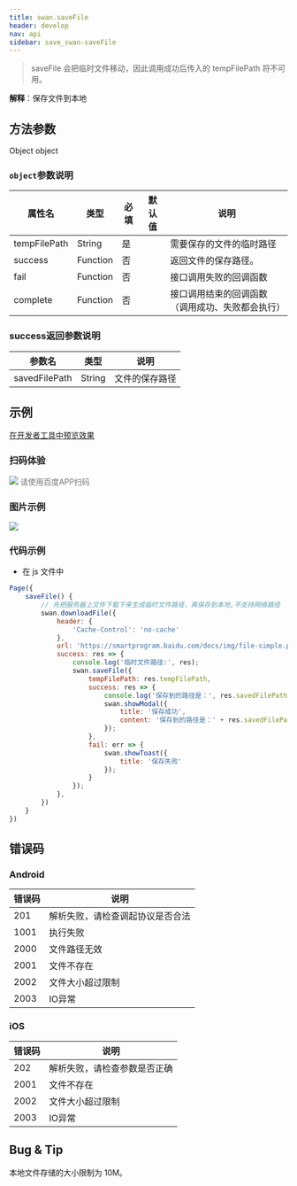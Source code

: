```yaml
---
title: swan.saveFile
header: develop
nav: api
sidebar: save_swan-saveFile
---
```




>saveFile 会把临时文件移动，因此调用成功后传入的 tempFilePath 将不可用。

**解释**：保存文件到本地

 
## 方法参数  

Object object

###  `object`参数说明  

|属性名 |类型  |必填 | 默认值 |说明|
|---- | ---- | ---- | ----|----|
|tempFilePath |String  |  是  | | 需要保存的文件的临时路径|
|success   |Function  |  否  | | 返回文件的保存路径。|
|fail  |Function  |  否 | | 接口调用失败的回调函数|
|complete   | Function   | 否 | |  接口调用结束的回调函数（调用成功、失败都会执行）|

###  success返回参数说明  

|参数名 |类型 | 说明|
|---- | ---- | ---- |
|savedFilePath  |String | 文件的保存路径|

## 示例

 <a href="swanide://fragment/08e654d3cd0a9812f5cb500d0be6d1b41573624533671" title="在开发者工具中预览效果" target="_self">在开发者工具中预览效果</a>

### 扫码体验

<div class='scan-code-container'>
    <img src="https://b.bdstatic.com/miniapp/assets/images/doc_demo/fragment_saveFile.png" class="demo-qrcode-image" />
    <font color=#777 12px>请使用百度APP扫码</font>
</div>

### 图片示例 

<div class="m-doc-custom-examples">
    <div class="m-doc-custom-examples-correct">
        <img src="https://b.bdstatic.com/miniapp/images/saveFile.gif">
    </div>
    <div class="m-doc-custom-examples-correct">
        <img src=" ">
    </div>
    <div class="m-doc-custom-examples-correct">
        <img src=" ">
    </div>     
</div>

### 代码示例 



* 在 js 文件中

```js
Page({
    saveFile() {
        // 先把服务器上文件下载下来生成临时文件路径，再保存到本地,不支持网络路径
        swan.downloadFile({
            header: {
                'Cache-Control': 'no-cache'
            },
            url: 'https://smartprogram.baidu.com/docs/img/file-simple.pdf',
            success: res => {
                console.log('临时文件路径:', res);
                swan.saveFile({
                    tempFilePath: res.tempFilePath,
                    success: res => {
                        console.log('保存到的路径是：', res.savedFilePath);
                        swan.showModal({
                            title: '保存成功',
                            content: '保存到的路径是：' + res.savedFilePath
                        });
                    },
                    fail: err => {
                        swan.showToast({
                            title: '保存失败'
                        });
                    }
                });
            },
        })
    }
})
```




##  错误码

###  Android

|错误码|说明|
|--|--|
|201  |解析失败，请检查调起协议是否合法|
|1001|执行失败|
|2000|文件路径无效|
|2001|文件不存在|
|2002|文件大小超过限制|
|2003|IO异常|

###  iOS

|错误码|说明|
|--|--|
|202|解析失败，请检查参数是否正确   |
|2001|文件不存在|
|2002|文件大小超过限制|
|2003|IO异常|

## Bug & Tip 

本地文件存储的大小限制为 10M。